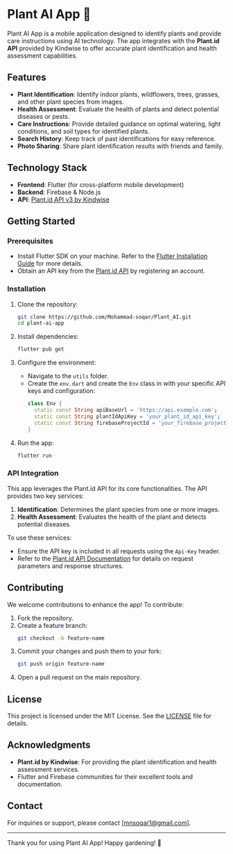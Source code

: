 
# Plant AI App 🌱

Plant AI App is a mobile application designed to identify plants and provide care instructions using AI technology. The app integrates with the **Plant.id API** provided by Kindwise to offer accurate plant identification and health assessment capabilities.

## Features

- **Plant Identification**: Identify indoor plants, wildflowers, trees, grasses, and other plant species from images.
- **Health Assessment**: Evaluate the health of plants and detect potential diseases or pests.
- **Care Instructions**: Provide detailed guidance on optimal watering, light conditions, and soil types for identified plants.
- **Search History**: Keep track of past identifications for easy reference.
- **Photo Sharing**: Share plant identification results with friends and family.

## Technology Stack

- **Frontend**: Flutter (for cross-platform mobile development)
- **Backend**: Firebase & Node.js
- **API**: [Plant.id API v3 by Kindwise](https://www.kindwise.com/plant-id)

## Getting Started

### Prerequisites

- Install Flutter SDK on your machine. Refer to the [Flutter Installation Guide](https://flutter.dev/docs/get-started/install) for more details.
- Obtain an API key from the [Plant.id API](https://web.plant.id/) by registering an account.

### Installation

1. Clone the repository:
   ```bash
   git clone https://github.com/Mohammad-soqar/Plant_AI.git
   cd plant-ai-app
   ```

2. Install dependencies:
   ```bash
   flutter pub get
   ```

3. Configure the environment:
   - Navigate to the `utils` folder.
   - Create the `env.dart` and create the `Env` class in with your specific API keys and configuration:
     ```dart
     class Env {
       static const String apiBaseUrl = 'https://api.example.com';
       static const String plantIdApiKey = 'your_plant_id_api_key';
       static const String firebaseProjectId = 'your_firebase_project_id';
     }
     ```

4. Run the app:
   ```bash
   flutter run
   ```
### API Integration

This app leverages the Plant.id API for its core functionalities. The API provides two key services:
1. **Identification**: Determines the plant species from one or more images.
2. **Health Assessment**: Evaluates the health of the plant and detects potential diseases.

To use these services:
- Ensure the API key is included in all requests using the `Api-Key` header.
- Refer to the [Plant.id API Documentation](https://documenter.getpostman.com/view/24599534/2s93z5A4v2) for details on request parameters and response structures.

## Contributing

We welcome contributions to enhance the app! To contribute:
1. Fork the repository.
2. Create a feature branch:
   ```bash
   git checkout -b feature-name
   ```
3. Commit your changes and push them to your fork:
   ```bash
   git push origin feature-name
   ```
4. Open a pull request on the main repository.

## License

This project is licensed under the MIT License. See the [LICENSE](LICENSE) file for details.

## Acknowledgments

- **Plant.id by Kindwise**: For providing the plant identification and health assessment services.
- Flutter and Firebase communities for their excellent tools and documentation.

## Contact

For inquiries or support, please contact [mnsoqar1@gmail.com].

---

Thank you for using Plant AI App! Happy gardening! 🌿
